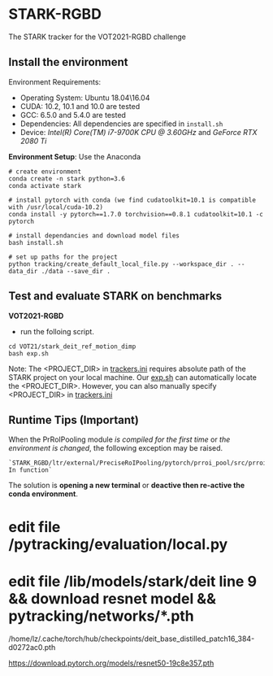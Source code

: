 # STARK-RGBD
The STARK tracker for the VOT2021-RGBD challenge

## Install the environment
Environment Requirements:
- Operating System: Ubuntu 18.04\16.04
- CUDA: 10.2, 10.1 and 10.0 are tested
- GCC: 6.5.0 and 5.4.0 are tested
- Dependencies: All dependencies are specified in `install.sh`
- Device: *Intel(R) Core(TM) i7-9700K CPU @ 3.60GHz* and *GeForce RTX 2080 Ti*

**Environment Setup**: Use the Anaconda
```
# create environment
conda create -n stark python=3.6
conda activate stark

# install pytorch with conda (we find cudatoolkit=10.1 is compatible with /usr/local/cuda-10.2)
conda install -y pytorch==1.7.0 torchvision==0.8.1 cudatoolkit=10.1 -c pytorch

# install dependancies and download model files
bash install.sh

# set up paths for the project
python tracking/create_default_local_file.py --workspace_dir . --data_dir ./data --save_dir .
```

## Test and evaluate STARK on benchmarks

**VOT2021-RGBD**
- run the folloing script.
```
cd VOT21/stark_deit_ref_motion_dimp
bash exp.sh
```
Note: The <PROJECT_DIR> in [trackers.ini](VOT21/stark_deit_ref_motion_dimp/trackers.ini) requires absolute path 
  of the STARK project on your local machine. Our [exp.sh](VOT21/stark_deit_ref_motion_dimp/exp.sh) can automatically locate the
  <PROJECT_DIR>. However, you can also manually specify <PROJECT_DIR> in [trackers.ini](VOT21/stark_deit_ref_motion_dimp/trackers.ini)



## Runtime Tips (Important)
When the PrRoIPooling module *is compiled for the first time* or *the environment is changed*, the following exception may be raised.

    `STARK_RGBD/ltr/external/PreciseRoIPooling/pytorch/prroi_pool/src/prroi_pooling_gpu.c: In function`

The solution is **opening a new terminal** or **deactive then re-active the conda environment**.

# edit file /pytracking/evaluation/local.py

# edit file /lib/models/stark/deit line 9 && download resnet model && pytracking/networks/*.pth
/home/lz/.cache/torch/hub/checkpoints/deit_base_distilled_patch16_384-d0272ac0.pth

https://download.pytorch.org/models/resnet50-19c8e357.pth


